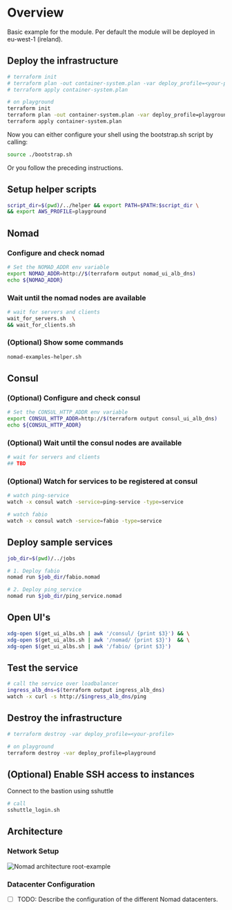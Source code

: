 # Overview

Basic example for the module.
Per default the module will be deployed in eu-west-1 (ireland).

## Deploy the infrastructure

```bash
# terraform init
# terraform plan -out container-system.plan -var deploy_profile=<your-profile>
# terraform apply container-system.plan

# on playground
terraform init
terraform plan -out container-system.plan -var deploy_profile=playground
terraform apply container-system.plan
```

Now you can either configure your shell using the bootstrap.sh script by calling:

```bash
source ./bootstrap.sh
```

Or you follow the preceding instructions.


## Setup helper scripts

```bash
script_dir=$(pwd)/../helper && export PATH=$PATH:$script_dir \
&& export AWS_PROFILE=playground
```

## Nomad

### Configure and check nomad

```bash
# Set the NOMAD_ADDR env variable
export NOMAD_ADDR=http://$(terraform output nomad_ui_alb_dns)
echo ${NOMAD_ADDR}
```

### Wait until the nomad nodes are available

```bash
# wait for servers and clients
wait_for_servers.sh  \
&& wait_for_clients.sh
```

### (Optional) Show some commands

```bash
nomad-examples-helper.sh
```

## Consul

### (Optional) Configure and check consul

```bash
# Set the CONSUL_HTTP_ADDR env variable
export CONSUL_HTTP_ADDR=http://$(terraform output consul_ui_alb_dns)
echo ${CONSUL_HTTP_ADDR}
```

### (Optional) Wait until the consul nodes are available

```bash
# wait for servers and clients
## TBD
```

### (Optional) Watch for services to be registered at consul

```bash
# watch ping-service
watch -x consul watch -service=ping-service -type=service

# watch fabio
watch -x consul watch -service=fabio -type=service
```

## Deploy sample services

```bash
job_dir=$(pwd)/../jobs

# 1. Deploy fabio
nomad run $job_dir/fabio.nomad

# 2. Deploy ping_service
nomad run $job_dir/ping_service.nomad
```

## Open UI's

```bash
xdg-open $(get_ui_albs.sh | awk '/consul/ {print $3}') && \
xdg-open $(get_ui_albs.sh | awk '/nomad/ {print $3}')  && \
xdg-open $(get_ui_albs.sh | awk '/fabio/ {print $3}')
```

## Test the service

```bash
# call the service over loadbalancer
ingress_alb_dns=$(terraform output ingress_alb_dns)
watch -x curl -s http://$ingress_alb_dns/ping
```

## Destroy the infrastructure

```bash
# terraform destroy -var deploy_profile=<your-profile>

# on playground
terraform destroy -var deploy_profile=playground
```

## (Optional) Enable SSH access to instances

Connect to the bastion using sshuttle

```bash
# call
sshuttle_login.sh
```

## Architecture

### Network Setup

![Nomad architecture root-example](https://raw.githubusercontent.com/niigataken/terraform-cos/master/_docs/architecture-root-example.png)

### Datacenter Configuration

* [ ] TODO: Describe the configuration of the different Nomad datacenters.
